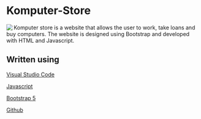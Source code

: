 # Komputer-Store
<img align="left" src="https://i.imgur.com/uRZNA5Q.png">
Komputer store is a website that allows the user to work, take loans and buy computers. The website is designed using Bootstrap and developed with HTML and Javascript. 

## Written using
[Visual Studio Code](https://code.visualstudio.com/)

[Javascript](https://www.javascript.com/)

[Bootstrap 5](https://getbootstrap.com/)

[Github](https://github.com/)